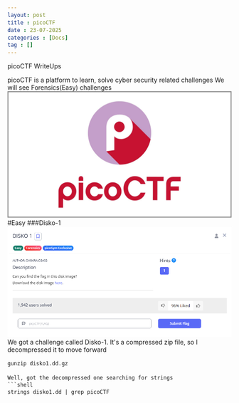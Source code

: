 ```yaml
---
layout: post
title : picoCTF
date : 23-07-2025
categories : [Docs]
tag : []
---
```


picoCTF WriteUps

picoCTF is a platform to learn, solve cyber security related challenges 
We will see Forensics(Easy) challenges
![picoCTF](/assets/images/picoCTF.jpg)
#Easy
###Disko-1
![Disko](/assets/images/Disko1.png)
We got a challenge called Disko-1. It's a compressed zip file, so I decompressed it to move forward
```shell
gunzip disko1.dd.gz

Well, got the decompressed one searching for strings
```shell
strings disko1.dd | grep picoCTF
